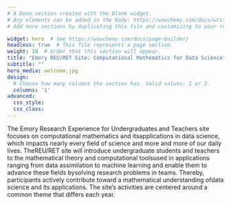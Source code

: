 ```yaml
---
# A Demo section created with the Blank widget.
# Any elements can be added in the body: https://wowchemy.com/docs/writing-markdown-latex/
# Add more sections by duplicating this file and customizing to your requirements.

widget: hero  # See https://wowchemy.com/docs/page-builder/
headless: true  # This file represents a page section.
weight: 10  # Order that this section will appear.
title: "Emory REU/RET Site: Computational Mathematics for Data Science"
subtitle: ""
hero_media: welcome.jpg
design:
  # Choose how many columns the section has. Valid values: 1 or 2.
  columns: '1'
advanced:
  css_style:
  css_class:
---
```


The Emory Research Experience for Undergraduates and Teachers site focuses on computational mathematics and itsapplications  in  data  science,  which  impacts  nearly  every  field  of  science  and  more  and  more  of  our  daily  lives.   TheREU/RET site will introduce undergraduate students and teachers to the mathematical theory and computational toolsused  in  applications  ranging  from  data  assimilation  to  machine  learning  and  enable  them  to  advance  these  fields  bysolving research problems in teams.  Thereby, participants actively contribute toward a mathematical understanding ofdata science and its applications.  The site’s activities are centered around a common theme that differs each year.
